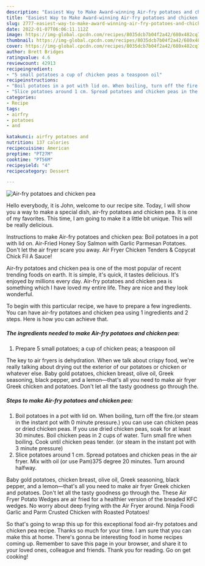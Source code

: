 ```yaml
---
description: "Easiest Way to Make Award-winning Air-fry potatoes and chicken pea"
title: "Easiest Way to Make Award-winning Air-fry potatoes and chicken pea"
slug: 2777-easiest-way-to-make-award-winning-air-fry-potatoes-and-chicken-pea
date: 2022-01-07T06:06:11.112Z
image: https://img-global.cpcdn.com/recipes/8035dcb7b04f2a42/680x482cq70/air-fry-potatoes-and-chicken-pea-recipe-main-photo.jpg
thumbnail: https://img-global.cpcdn.com/recipes/8035dcb7b04f2a42/680x482cq70/air-fry-potatoes-and-chicken-pea-recipe-main-photo.jpg
cover: https://img-global.cpcdn.com/recipes/8035dcb7b04f2a42/680x482cq70/air-fry-potatoes-and-chicken-pea-recipe-main-photo.jpg
author: Brett Bridges
ratingvalue: 4.6
reviewcount: 42913
recipeingredient:
- "5 small potatoes a cup of chicken peas a teaspoon oil"
recipeinstructions:
- "Boil potatoes in a pot with lid on. When boiling, turn off the fire.(or steam in the instant pot with 0 minute pressure.) you can use can chicken peas or dried chicken peas. If you use dried chicken peas, soak for at least 30 minutes. Boil chicken peas in 2 cups of water. Turn small fire when boiling. Cook until chicken peas tender. (or steam in the instant pot with 3 minute pressure)"
- "Slice potatoes around 1 cm. Spread potatoes and chicken peas in the air fryer. Mix with oil (or use Pam)375 degree 20 minutes. Turn around halfway."
categories:
- Recipe
tags:
- airfry
- potatoes
- and

katakunci: airfry potatoes and 
nutrition: 137 calories
recipecuisine: American
preptime: "PT27M"
cooktime: "PT56M"
recipeyield: "4"
recipecategory: Dessert

---
```



![Air-fry potatoes and chicken pea](https://img-global.cpcdn.com/recipes/8035dcb7b04f2a42/680x482cq70/air-fry-potatoes-and-chicken-pea-recipe-main-photo.jpg)

Hello everybody, it is John, welcome to our recipe site. Today, I will show you a way to make a special dish, air-fry potatoes and chicken pea. It is one of my favorites. This time, I am going to make it a little bit unique. This will be really delicious.

Instructions to make Air-fry potatoes and chicken pea: Boil potatoes in a pot with lid on. Air-Fried Honey Soy Salmon with Garlic Parmesan Potatoes. Don&#39;t let the air fryer scare you away. Air Fryer Chicken Tenders &amp; Copycat Chick Fil A Sauce!

Air-fry potatoes and chicken pea is one of the most popular of recent trending foods on earth. It is simple, it's quick, it tastes delicious. It's enjoyed by millions every day. Air-fry potatoes and chicken pea is something which I have loved my entire life. They are nice and they look wonderful.


To begin with this particular recipe, we have to prepare a few ingredients. You can have air-fry potatoes and chicken pea using 1 ingredients and 2 steps. Here is how you can achieve that.

<!--inarticleads1-->

##### The ingredients needed to make Air-fry potatoes and chicken pea:

1. Prepare 5 small potatoes; a cup of chicken peas; a teaspoon oil


The key to air fryers is dehydration. When we talk about crispy food, we&#39;re really talking about drying out the exterior of our potatoes or chicken or whatever else. Baby gold potatoes, chicken breast, olive oil, Greek seasoning, black pepper, and a lemon—that&#39;s all you need to make air fryer Greek chicken and potatoes. Don&#39;t let all the tasty goodness go through the. 

<!--inarticleads2-->

##### Steps to make Air-fry potatoes and chicken pea:

1. Boil potatoes in a pot with lid on. When boiling, turn off the fire.(or steam in the instant pot with 0 minute pressure.) you can use can chicken peas or dried chicken peas. If you use dried chicken peas, soak for at least 30 minutes. Boil chicken peas in 2 cups of water. Turn small fire when boiling. Cook until chicken peas tender. (or steam in the instant pot with 3 minute pressure)
1. Slice potatoes around 1 cm. Spread potatoes and chicken peas in the air fryer. Mix with oil (or use Pam)375 degree 20 minutes. Turn around halfway.


Baby gold potatoes, chicken breast, olive oil, Greek seasoning, black pepper, and a lemon—that&#39;s all you need to make air fryer Greek chicken and potatoes. Don&#39;t let all the tasty goodness go through the. These Air Fryer Potato Wedges are air fried for a healthier version of the breaded KFC wedges. No worry about deep frying with the Air Fryer around. Ninja Foodi Garlic and Parm Crusted Chicken with Roasted Potatoes! 

So that's going to wrap this up for this exceptional food air-fry potatoes and chicken pea recipe. Thanks so much for your time. I am sure that you can make this at home. There's gonna be interesting food in home recipes coming up. Remember to save this page in your browser, and share it to your loved ones, colleague and friends. Thank you for reading. Go on get cooking!
